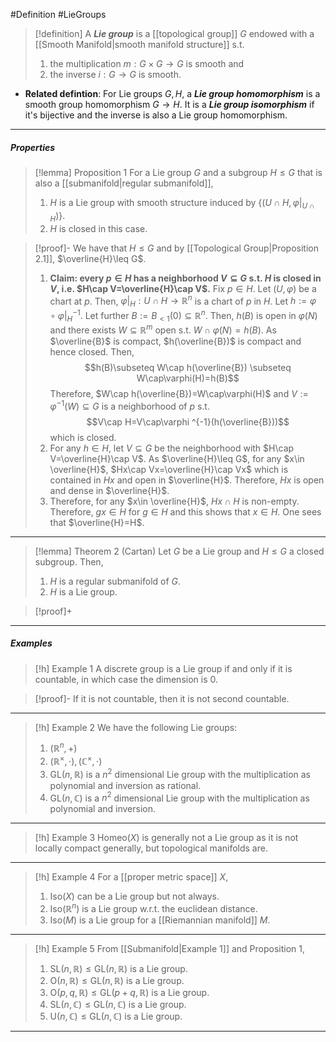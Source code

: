 #Definition #LieGroups 

> [!definition]
> A ***Lie group*** is a [[topological group]] $G$ endowed with a [[Smooth Manifold|smooth manifold structure]] s.t. 
> 1. the multiplication $m:G\times G\to G$ is smooth and
> 2. the inverse $i:G\to G$ is smooth.
- **Related defintion**: For Lie groups $G,H$, a ***Lie group homomorphism*** is a smooth group homomorphism $G\to H$. It is a ***Lie group isomorphism*** if it's bijective and the inverse is also a Lie group homomorphism. 
---
##### Properties
> [!lemma] Proposition 1
> For a Lie group $G$ and a subgroup $H\leq G$ that is also a [[submanifold|regular submanifold]], 
> 1. $H$ is a Lie group with smooth structure induced by $\{ (U\cap H,\varphi|_{U\cap H}) \}$.
> 2. $H$ is closed in this case.

> [!proof]-
> We have that $H\leq G$ and by [[Topological Group|Proposition 2.1]], $\overline{H}\leq G$. 
> 1. **Claim: every $p\in H$ has a neighborhood $V\subseteq G$ s.t. $H$ is closed in $V$, i.e. $H\cap V=\overline{H}\cap V$.**
> 	Fix $p\in H$. Let $(U,\varphi)$ be a chart at $p$. Then, $\varphi|_{H}:U\cap H\to \mathbb{R}^n$ is a chart of $p$ in $H$. Let $h:=\varphi \circ\varphi|_{H}^{-1}$. Let further $B:=B_{<1}(0)\subseteq \mathbb{R}^n$. Then, $h(B)$ is open in $\varphi(N)$ and there exists $W\subseteq \mathbb{R}^{m}$ open s.t. $W\cap \varphi(N)=h(B)$. As $\overline{B}$ is compact, $h(\overline{B})$ is compact and hence closed. Then, $$h(B)\subseteq W\cap h(\overline{B}) \subseteq W\cap\varphi(H)=h(B)$$Therefore, $W\cap h(\overline{B})=W\cap\varphi(H)$ and $V:=\varphi ^{-1}(W)\subseteq G$ is a neighborhood of $p$ s.t. $$V\cap H=V\cap\varphi ^{-1}(h(\overline{B}))$$which is closed.
> 2. For any $h\in H$, let $V\subseteq G$ be the neighborhood with $H\cap V=\overline{H}\cap V$. As $\overline{H}\leq G$, for any $x\in \overline{H}$, $Hx\cap Vx=\overline{H}\cap Vx$ which is contained in $Hx$ and open in $\overline{H}$. Therefore, $Hx$ is open and dense in $\overline{H}$.
> 3. Therefore, for any $x\in \overline{H}$, $Hx\cap H$ is non-empty. Therefore, $gx\in H$ for $g\in H$ and this shows that $x\in H$. One sees that $\overline{H}=H$.
---
> [!lemma] Theorem 2 (Cartan)
> Let $G$ be a Lie group and $H\leq G$ a closed subgroup. Then, 
> 1. $H$ is a regular submanifold of $G$.
> 2. $H$ is a Lie group.

> [!proof]+
> 
---
##### Examples
> [!h] Example 1
> A discrete group is a Lie group if and only if it is countable, in which case the dimension is $0$.

> [!proof]-
> If it is not countable, then it is not second countable.
---
> [!h] Example 2
> We have the following Lie groups:
> 1. $(\mathbb{R}^n,+)$
> 2. $(\mathbb{R}^\times,\cdot),(\mathbb{C}^\times,\cdot)$
> 3. $\text{GL}(n,\mathbb{R})$ is a $n^2$ dimensional Lie group with the multiplication as polynomial and inversion as rational.
> 4. $\text{GL}(n,\mathbb{C})$ is a $n^2$ dimensional Lie group with the multiplication as polynomial and inversion.
---
> [!h] Example 3
> $\text{Homeo}(X)$ is generally not a Lie group as it is not locally compact generally, but topological manifolds are.
---
> [!h] Example 4
> For a [[proper metric space]] $X$, 
> 1. $\text{Iso}(X)$ can be a Lie group but not always.
> 2. $\text{Iso}(\mathbb{R}^n)$ is a Lie group w.r.t. the euclidean distance.
> 3. $\text{Iso}(M)$ is a Lie group for a [[Riemannian manifold]] $M$.
---
> [!h] Example 5
> From [[Submanifold|Example 1]] and Proposition 1,
> 1. $\text{SL}(n,\mathbb{R})\leq \text{GL}(n,\mathbb{R})$ is a Lie group.
> 2. $\text{O}(n,\mathbb{R})\leq \text{GL}(n,\mathbb{R})$ is a Lie group.
> 3. $\text{O}(p,q,\mathbb{R})\leq \text{GL}(p+q,\mathbb{R})$ is a Lie group.
> 4. $\text{SL}(n,\mathbb{C})\leq \text{GL}(n,\mathbb{C})$ is a Lie group.
> 5. $\text{U}(n,\mathbb{C})\leq \text{GL}(n,\mathbb{C})$ is a Lie group.
---
